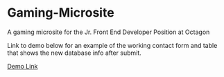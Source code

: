 # Gaming-Microsite
A gaming microsite for the Jr. Front End Developer Position at Octagon

Link to demo below for an example of the working contact form and table that shows the new database info after submit.

<a href="http://www.mattdesimini.com/sites/Octagon-Microsite" target="_blank">Demo Link</a>